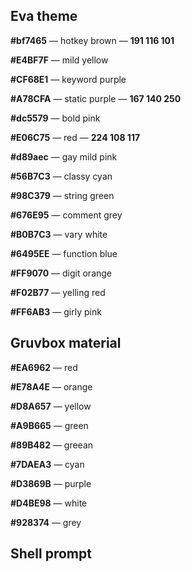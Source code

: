 ## Eva theme

**#bf7465** — hotkey brown — **191 116 101**

**#E4BF7F** — mild yellow

**#CF68E1** — keyword purple

**#A78CFA** — static purple — **167 140 250**

**#dc5579** — bold pink

**#E06C75** — red — **224 108 117**

**#d89aec** — gay mild pink

**#56B7C3** — classy cyan

**#98C379** — string green

**#676E95** — comment grey

**#B0B7C3** — vary white

**#6495EE** — function blue

**#FF9070** — digit orange

**#F02B77** — yelling red

**#FF6AB3** — girly pink

## Gruvbox material

**#EA6962** — red

**#E78A4E** — orange

**#D8A657** — yellow

**#A9B665** — green

**#89B482** — greean

**#7DAEA3** — cyan

**#D3869B** — purple

**#D4BE98** — white

**#928374** — grey

## Shell prompt